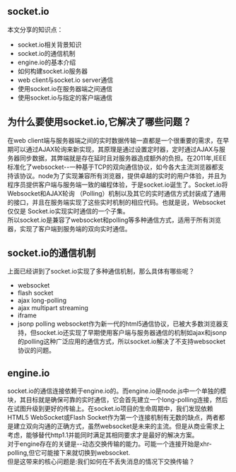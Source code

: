 ## socket.io
本文分享的知识点：
* socket.io相关背景知识
* socket.io的通信机制
* engine.io的基本介绍
* 如何构建socket.io服务器
* web client与socket.io server通信
* 使用socket.io在服务器端之间通信
* 使用socket.io与指定的客户端通信
## 为什么要使用socket.io,它解决了哪些问题？
在web client端与服务器端之间的实时数据传输一直都是一个很重要的需求，在早期可以通过AJAX轮询来新实现，其原理是通过设置定时器，定时通过AJAX与服务器同步数据，其弊端就是存在延时且对服务器造成额外的负担。在2011年,IEEE标准化了websocket--一种基于TCP的双向通信协议，如今各大主流浏览器都支持该协议。node为了实现兼容所有浏览器，提供卓越的实时的用户体验，并且为程序员提供客户端与服务端一致的编程体验，于是socket.io诞生了。Socket.io将Websocket和AJAX轮询 （Polling）机制以及其它的实时通信方式封装成了通用的接口，并且在服务端实现了这些实时机制的相应代码。也就是说，Websocket仅仅是 Socket.io实现实时通信的一个子集。<br/>
所以socket.io是兼容了websocket和polling等多种通信方式，适用于所有浏览器，实现了客户端到服务端的双向实时通信。
## socket.io的通信机制
上面已经讲到了socket.io实现了多种通信机制，那么具体有哪些呢？<br/>
* websocket
* flash socket
* ajax long-polling
* ajax multipart streaming
* iframe
* jsonp polling
websocket作为新一代的html5通信协议，已被大多数浏览器支持，但socket.io还实现了早期使用客户端与服务器通信的机制如ajax和jsonp的polling这种广泛应用的通信方式，所以socket.io解决了不支持websocket协议的问题。
## engine.io
socket.io的通信连接依赖于engine.io的。而engine.io是node.js中一个单独的模块，其目标就是确保可靠的实时通信，它会首先建立一个long-polling连接，然后在试图升级到更好的传输上。在socket.io项目的生命周期中，我们发现依赖HTML5 WebSocket或Flash Socket作为第一个连接机制有无数的缺点，两者都是建立双向沟通的正确方式，虽然websocket是未来的主流。但是从商业需求上考虑，能够替代http1.1并能同时满足其相同要求才是最好的解决方案。<br/>
对于engine存在的关键是--动态交换传输的能力。可能一个连接开始是xhr-polling,但它可能接下来就切换到websocket.<br/>
但是这带来的核心问题是:我们如何在不丢失消息的情况下交换传输？<br/>


